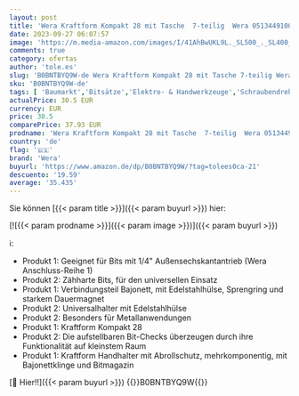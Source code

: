 ```yaml
---
layout: post
title: 'Wera Kraftform Kompakt 28 mit Tasche  7-teilig  Wera 05134491001 & Bit-Sortiment  Bit-Check 30 Metal 1  30-teilig  05057434001'
date: 2023-09-27 06:07:57
image: 'https://m.media-amazon.com/images/I/41AhBwUKL9L._SL500_._SL400_.jpg'
comments: true
category: ofertas
author: 'tole.es'
slug: 'B0BNTBYQ9W-de Wera Kraftform Kompakt 28 mit Tasche 7-teilig Wera...'
sku: 'B0BNTBYQ9W-de'
tags: [ 'Baumarkt','Bitsätze','Elektro- & Handwerkzeuge','Schraubendreher-Zubehör','Zubehör für Elektrowerkzeuge','wera','🇩🇪', ]
actualPrice: 30.5 EUR
currency: EUR
price: 30.5
comparePrice: 37.93 EUR
prodname: 'Wera Kraftform Kompakt 28 mit Tasche  7-teilig  Wera 05134491001 & Bit-Sortiment  Bit-Check 30 Metal 1  30-teilig  05057434001'
country: 'de'
flag: '🇩🇪'
brand: 'Wera'
buyurl: 'https://www.amazon.de/dp/B0BNTBYQ9W/?tag=tolees0ca-21'
descuento: '19.59'
average: '35.435'
---
```


Sie können [{{< param title >}}]({{< param buyurl >}}) hier:

[![{{< param prodname >}}]({{< param image >}})]({{< param buyurl >}})

ℹ️:

- Produkt 1: Geeignet für Bits mit 1/4" Außensechskantantrieb (Wera Anschluss-Reihe 1)
- Produkt 2: Zähharte Bits, für den universellen Einsatz
- Produkt 1: Verbindungsteil Bajonett, mit Edelstahlhülse, Sprengring und starkem Dauermagnet
- Produkt 2: Universalhalter mit Edelstahlhülse
- Produkt 2: Besonders für Metallanwendungen
- Produkt 1: Kraftform Kompakt 28
- Produkt 2: Die aufstellbaren Bit-Checks überzeugen durch ihre Funktionalität auf kleinstem Raum
- Produkt 1: Kraftform Handhalter mit Abrollschutz, mehrkomponentig, mit Bajonettklinge und Bitmagazin

[🛒 Hier!!]({{< param buyurl >}})
{{<world>}}B0BNTBYQ9W{{</world>}}
